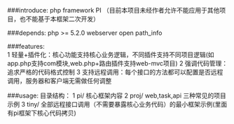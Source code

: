 ###introduce:
	php framework PI （目前本项目未经作者允许不能应用于其他项目，也不能基于本框架二次开发）

###depends:
	php >= 5.2.0
	webserver open path_info

###features:   
	1 轻量+插件化：核心功能支持核心业务逻辑，不同插件支持不同项目逻辑(如app.php支持com模块,web.php+路由插件支持web-mvc项目)
	2 强调代码管理：追求严格的代码格式控制
	3 支持远程调用：每个接口的方法都可以配置是否远程调用，服务器和客户端无需做任何调整
	

###usage:
	目录结构：
		1 pi/   核心框架内容
		2 proj/ web,task,api 三种常见的项目示例
		3 tiny/ 全部远程接口调用（不需要暴露核心业务代码）的最小框架示例(里面有pi框架下核心代码拷贝)